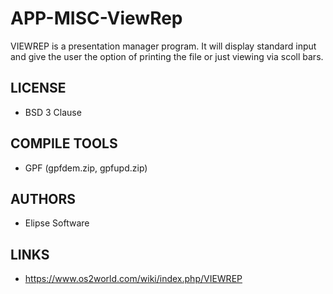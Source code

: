 # APP-MISC-ViewRep
VIEWREP is a presentation manager program. It will display standard input and give the user the option of printing the file or just viewing via scoll bars.

## LICENSE
* BSD 3 Clause

## COMPILE TOOLS
* GPF (gpfdem.zip, gpfupd.zip)
 
## AUTHORS
* Elipse Software

## LINKS
*  https://www.os2world.com/wiki/index.php/VIEWREP
